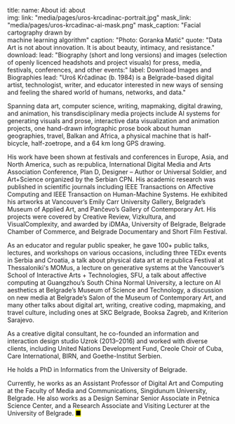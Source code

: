 title: 
    name: About
id: about  
img:
    link: "media/pages/uros-krcadinac-portrait.jpg"
    mask_link: "media/pages/uros-krcadinac-ai-mask.png"
    mask_caption: "Facial cartography drawn by<br>machine learning algorithm"
    caption: "Photo: Goranka Matić"
quote: "Data Art is not about innovation. It is about beauty, intimacy, and resistance."
download:
    lead: "Biography (short and long versions) and images (selection of openly licenced headshots and project visuals) for press, media, festivals, conferences, and other events:"
    label: Download Images and Biographies
lead: "<span>Uroš Krčadinac</span> (b. 1984) is a Belgrade-based digital artist, technologist, writer, and educator interested in new ways of sensing and feeling the shared world of humans, networks, and data."

Spanning data art, computer science, writing, mapmaking, digital drawing, and animation, his transdisciplinary media projects include AI systems for generating visuals and prose, interactive data visualization and animation projects, one hand-drawn infographic prose book about human geographies, travel, Balkan and Africa, a physical machine that is half-bicycle, half-zoetrope, and a 64 km long GPS drawing.

His work have been shown at festivals and conferences in Europe, Asia, and North America, such as re:publica, International Digital Media and Arts Association Conference, Plan D, Designer – Author or Universal Soldier, and Art+Science organized by the Serbian CPN. His academic research was published in scientific journals including IEEE Transactions on Affective Computing and IEEE Transaction on Human-Machine Systems. He exhibited his artworks at Vancouver’s Emily Carr University Gallery, Belgrade’s Museum of Applied Art, and Pančevo’s Gallery of Contemporary Art. His projects were covered by Creative Review, Vizkultura, and VisualComplexity, and awarded by iDMAa, University of Belgrade, Belgrade Chamber of Commerce, and Belgrade Documentary and Short Film Festival. 

As an educator and regular public speaker, he gave 100+ public talks, lectures, and workshops on various occasions, including three TEDx events in Serbia and Croatia, a talk about physical data art at re:publica Festival at Thessaloniki's MOMus, a lecture on generative systems at the Vancouver’s School of Interactive Arts + Technologies, SFU, a talk about affective computing at Guangzhou’s South China Normal University, a lecture on AI aesthetics at Belgrade’s Museum of Science and Technology, a discussion on new media at Belgrade’s Salon of the Museum of Contemporary Art, and many other talks about digital art, writing, creative coding, mapmaking, and travel culture, including ones at SKC Belgrade, Booksa Zagreb, and Kriterion Sarajevo. 

As a creative digital consultant, he co-founded an information and interaction design studio Uzrok (2013–2016) and worked with diverse clients, including United Nations Development Fund, Creole Choir of Cuba, Care International, BIRN, and Goethe-Institut Serbien.

He holds a PhD in Informatics from the University of Belgrade.

Currently, he works as an Assistant Professor of Digital Art and Computing at the Faculty of Media and Communications, Singidunum University, Belgrade. He also works as a Design Seminar Senior Associate in Petnica Science Center, and a Research Associate and Visiting Lecturer at the University of Belgrade.
 <mark>&#9632;</mark>